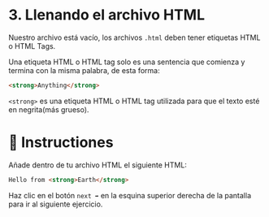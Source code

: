 # 3. Llenando el archivo HTML

Nuestro archivo está vacío, los archivos `.html` deben tener etiquetas HTML o HTML Tags.

Una etiqueta HTML o  HTML tag solo es una sentencia que comienza y termina con la misma palabra, de esta forma:
 

```html
<strong>Anything</strong>
```

`<strong>` es una etiqueta HTML o HTML tag utilizada para que el texto esté en negrita(más grueso).

# 📝 Instructiones 

Añade dentro de tu archivo HTML el siguiente HTML:

```html
Hello from <strong>Earth</strong>
```

Haz clic en el botón `next ➡` en la esquina superior derecha de la pantalla para ir al siguiente ejercicio. 